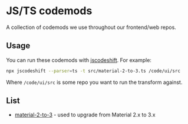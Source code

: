 # JS/TS codemods

A collection of codemods we use throughout our frontend/web repos.

## Usage

You can run these codemods with
[jscodeshift](https://github.com/facebook/jscodeshift). For example:

```sh
npx jscodeshift --parser=ts -t src/material-2-to-3.ts /code/ui/src
```

Where `/code/ui/src` is some repo you want to run the transform against.

## List

- [material-2-to-3](./docs/material-2-to-3.md) - used to upgrade from Material
2.x to 3.x
